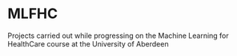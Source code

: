 # MLFHC
Projects carried out while progressing on the Machine Learning for HealthCare course at the University of Aberdeen
